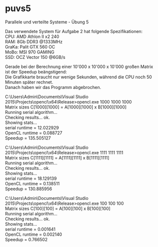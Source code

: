 # puvs5
Parallele und verteilte Systeme - Übung 5


Das verwendete System für Aufgabe 2 hat folgende Spezifikationen:  
	CPU:	AMD Athlon II x2 240  
	RAM:	8Gb DDR3 @1333MHz  
	GraKa:	Palit GTX 560 OC  
	MoBo:	MSI 970 GAMING  
	SSD:	OCZ Vector 150 @6GB/s  

Gerade bei der Berechnung einer 10'000 x 10'000 x 10'000 großen Matrix ist der Speedup beängstigend:  
Die Grafikkarte braucht nur wenige Sekunden, während die CPU noch 50 Minuten später rechnet.  
Danach haben wir das Programm abgebrochen.  

C:\Users\Admin\Documents\Visual Studio 2015\Projects\opencl\x64\Release>opencl.exe 1000 1000 1000  
Matrix sizes C[1000][1000] = A[1000][1000] x B[1000][1000]  
Running serial algorithm...  
Checking results... ok.  
Showing stats...  
   serial runtime = 12.022929  
   OpenCL runtime = 0.088727  
   Speedup = 135.505127  

C:\Users\Admin\Documents\Visual Studio 2015\Projects\opencl\x64\Release>opencl.exe 1111 1111 1111  
Matrix sizes C[1111][1111] = A[1111][1111] x B[1111][1111]  
Running serial algorithm...  
Checking results... ok.  
Showing stats...  
   serial runtime = 18.129139  
   OpenCL runtime = 0.138511  
   Speedup = 130.885956  

C:\Users\Admin\Documents\Visual Studio 2015\Projects\opencl\x64\Release>opencl.exe 100 100 100  
Matrix sizes C[100][100] = A[100][100] x B[100][100]  
Running serial algorithm...  
Checking results... ok.  
Showing stats...  
   serial runtime = 0.001641  
   OpenCL runtime = 0.002140  
   Speedup = 0.766502  
